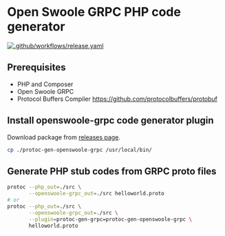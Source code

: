 # Open Swoole GRPC PHP code generator

[![.github/workflows/release.yaml](https://github.com/openswoole/protoc-gen-openswoole-grpc/actions/workflows/release.yaml/badge.svg)](https://github.com/openswoole/protoc-gen-openswoole-grpc/actions/workflows/release.yaml)

## Prerequisites

* PHP and Composer
* Open Swoole GRPC
* Protocol Buffers Compiler <https://github.com/protocolbuffers/protobuf>

## Install openswoole-grpc code generator plugin

Download package from [releases page](https://github.com/openswoole/protoc-gen-openswoole-grpc/releases).

```bash
cp ./protoc-gen-openswoole-grpc /usr/local/bin/
```

## Generate PHP stub codes from GRPC proto files

```bash
protoc --php_out=./src \
       --openswoole-grpc_out=./src helloworld.proto
# or
protoc --php_out=./src \
       --openswoole-grpc_out=./src \
       --plugin=protoc-gen-grpc=protoc-gen-openswoole-grpc \
       helloworld.proto
```
